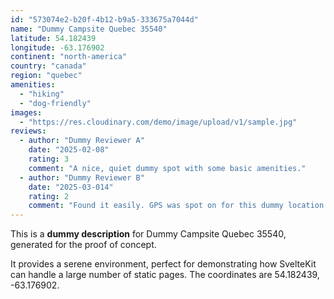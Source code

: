 ```yaml
---
id: "573074e2-b20f-4b12-b9a5-333675a7044d"
name: "Dummy Campsite Quebec 35540"
latitude: 54.182439
longitude: -63.176902
continent: "north-america"
country: "canada"
region: "quebec"
amenities:
  - "hiking"
  - "dog-friendly"
images:
  - "https://res.cloudinary.com/demo/image/upload/v1/sample.jpg"
reviews:
  - author: "Dummy Reviewer A"
    date: "2025-02-08"
    rating: 3
    comment: "A nice, quiet dummy spot with some basic amenities."
  - author: "Dummy Reviewer B"
    date: "2025-03-014"
    rating: 2
    comment: "Found it easily. GPS was spot on for this dummy location."
---
```


This is a **dummy description** for Dummy Campsite Quebec 35540, generated for the proof of concept.

It provides a serene environment, perfect for demonstrating how SvelteKit can handle a large number of static pages. The coordinates are 54.182439, -63.176902.
